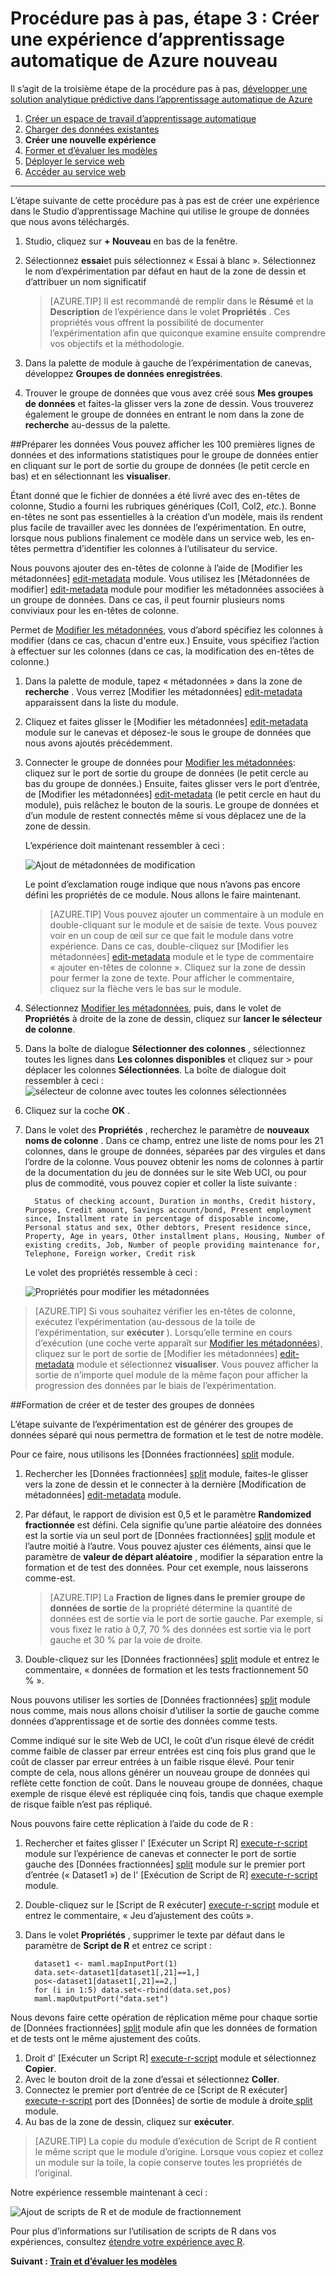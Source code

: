 <properties
    pageTitle="Étape 3 : Créer une nouvelle expérience d’apprentissage automatique | Microsoft Azure"
    description="Étape 3 de la développer une procédure pas à pas une solution : créer une nouvelle expérience de formation dans un Studio de formation de Machine Azure."
    services="machine-learning"
    documentationCenter=""
    authors="garyericson"
    manager="jhubbard"
    editor="cgronlun"/>

<tags
    ms.service="machine-learning"
    ms.workload="data-services"
    ms.tgt_pltfrm="na"
    ms.devlang="na"
    ms.topic="article"
    ms.date="10/05/2016" 
    ms.author="garye"/>


# <a name="walkthrough-step-3-create-a-new-azure-machine-learning-experiment"></a>Procédure pas à pas, étape 3 : Créer une expérience d’apprentissage automatique de Azure nouveau

Il s’agit de la troisième étape de la procédure pas à pas, [développer une solution analytique prédictive dans l’apprentissage automatique de Azure](machine-learning-walkthrough-develop-predictive-solution.md)


1.  [Créer un espace de travail d’apprentissage automatique](machine-learning-walkthrough-1-create-ml-workspace.md)
2.  [Charger des données existantes](machine-learning-walkthrough-2-upload-data.md)
3.  **Créer une nouvelle expérience**
4.  [Former et d’évaluer les modèles](machine-learning-walkthrough-4-train-and-evaluate-models.md)
5.  [Déployer le service web](machine-learning-walkthrough-5-publish-web-service.md)
6.  [Accéder au service web](machine-learning-walkthrough-6-access-web-service.md)

----------

L’étape suivante de cette procédure pas à pas est de créer une expérience dans le Studio d’apprentissage Machine qui utilise le groupe de données que nous avons téléchargés.  

1.  Studio, cliquez sur **+ Nouveau** en bas de la fenêtre.
2.  Sélectionnez **essai**et puis sélectionnez « Essai à blanc ». Sélectionnez le nom d’expérimentation par défaut en haut de la zone de dessin et d’attribuer un nom significatif

    > [AZURE.TIP] Il est recommandé de remplir dans le **Résumé** et la **Description** de l’expérience dans le volet **Propriétés** . Ces propriétés vous offrent la possibilité de documenter l’expérimentation afin que quiconque examine ensuite comprendre vos objectifs et la méthodologie.

3.  Dans la palette de module à gauche de l’expérimentation de canevas, développez **Groupes de données enregistrées**.
4.  Trouver le groupe de données que vous avez créé sous **Mes groupes de données** et faites-la glisser vers la zone de dessin. Vous trouverez également le groupe de données en entrant le nom dans la zone de **recherche** au-dessus de la palette.  

##<a name="prepare-the-data"></a>Préparer les données
Vous pouvez afficher les 100 premières lignes de données et des informations statistiques pour le groupe de données entier en cliquant sur le port de sortie du groupe de données (le petit cercle en bas) et en sélectionnant les **visualiser**.  

Étant donné que le fichier de données a été livré avec des en-têtes de colonne, Studio a fourni les rubriques génériques (Col1, Col2, *etc.*). Bonne en-têtes ne sont pas essentielles à la création d’un modèle, mais ils rendent plus facile de travailler avec les données de l’expérimentation. En outre, lorsque nous publions finalement ce modèle dans un service web, les en-têtes permettra d’identifier les colonnes à l’utilisateur du service.  

Nous pouvons ajouter des en-têtes de colonne à l’aide de [Modifier les métadonnées] [ edit-metadata] module.
Vous utilisez les [Métadonnées de modifier] [ edit-metadata] module pour modifier les métadonnées associées à un groupe de données. Dans ce cas, il peut fournir plusieurs noms conviviaux pour les en-têtes de colonne. 

Permet de [Modifier les métadonnées][edit-metadata], vous d’abord spécifiez les colonnes à modifier (dans ce cas, chacun d'entre eux.) Ensuite, vous spécifiez l’action à effectuer sur les colonnes (dans ce cas, la modification des en-têtes de colonne.)

1.  Dans la palette de module, tapez « métadonnées » dans la zone de **recherche** . Vous verrez [Modifier les métadonnées] [ edit-metadata] apparaissent dans la liste du module.
2.  Cliquez et faites glisser le [Modifier les métadonnées] [ edit-metadata] module sur le canevas et déposez-le sous le groupe de données que nous avons ajoutés précédemment.
3.  Connecter le groupe de données pour [Modifier les métadonnées][edit-metadata]: cliquez sur le port de sortie du groupe de données (le petit cercle au bas du groupe de données.) Ensuite, faites glisser vers le port d’entrée, de [Modifier les métadonnées] [ edit-metadata] (le petit cercle en haut du module), puis relâchez le bouton de la souris. Le groupe de données et d’un module de restent connectés même si vous déplacez une de la zone de dessin.

    L’expérience doit maintenant ressembler à ceci :  

    ![Ajout de métadonnées de modification][2]
    
    Le point d’exclamation rouge indique que nous n’avons pas encore défini les propriétés de ce module. Nous allons le faire maintenant.
    
    > [AZURE.TIP] Vous pouvez ajouter un commentaire à un module en double-cliquant sur le module et de saisie de texte. Vous pouvez voir en un coup de œil sur ce que fait le module dans votre expérience. Dans ce cas, double-cliquez sur [Modifier les métadonnées] [ edit-metadata] module et le type de commentaire « ajouter en-têtes de colonne ». Cliquez sur la zone de dessin pour fermer la zone de texte. Pour afficher le commentaire, cliquez sur la flèche vers le bas sur le module.

4.  Sélectionnez [Modifier les métadonnées][edit-metadata], puis, dans le volet de **Propriétés** à droite de la zone de dessin, cliquez sur **lancer le sélecteur de colonne**.
5.  Dans la boîte de dialogue **Sélectionner des colonnes** , sélectionnez toutes les lignes dans **Les colonnes disponibles** et cliquez sur > pour déplacer les colonnes **Sélectionnées**.
La boîte de dialogue doit ressembler à ceci : ![sélecteur de colonne avec toutes les colonnes sélectionnées][4]
7.  Cliquez sur la coche **OK** .
8.  Dans le volet des **Propriétés** , recherchez le paramètre de **nouveaux noms de colonne** . Dans ce champ, entrez une liste de noms pour les 21 colonnes, dans le groupe de données, séparées par des virgules et dans l’ordre de la colonne. Vous pouvez obtenir les noms de colonnes à partir de la documentation du jeu de données sur le site Web UCI, ou pour plus de commodité, vous pouvez copier et coller la liste suivante :  

          Status of checking account, Duration in months, Credit history, Purpose, Credit amount, Savings account/bond, Present employment since, Installment rate in percentage of disposable income, Personal status and sex, Other debtors, Present residence since, Property, Age in years, Other installment plans, Housing, Number of existing credits, Job, Number of people providing maintenance for, Telephone, Foreign worker, Credit risk  

    Le volet des propriétés ressemble à ceci :

    ![Propriétés pour modifier les métadonnées][1]

> [AZURE.TIP] Si vous souhaitez vérifier les en-têtes de colonne, exécutez l’expérimentation (au-dessous de la toile de l’expérimentation, sur **exécuter** ). Lorsqu’elle termine en cours d’exécution (une coche verte apparaît sur [Modifier les métadonnées][edit-metadata]), cliquez sur le port de sortie de [Modifier les métadonnées] [ edit-metadata] module et sélectionnez **visualiser**. Vous pouvez afficher la sortie de n’importe quel module de la même façon pour afficher la progression des données par le biais de l’expérimentation.

##<a name="create-training-and-test-datasets"></a>Formation de créer et de tester des groupes de données

L’étape suivante de l’expérimentation est de générer des groupes de données séparé qui nous permettra de formation et le test de notre modèle.

Pour ce faire, nous utilisons les [Données fractionnées] [ split] module.  

1.  Rechercher les [Données fractionnées] [ split] module, faites-le glisser vers la zone de dessin et le connecter à la dernière [Modification de métadonnées] [ edit-metadata] module.
2.  Par défaut, le rapport de division est 0,5 et le paramètre **Randomized fractionnée** est défini. Cela signifie qu’une partie aléatoire des données est la sortie via un seul port de [Données fractionnées] [ split] module et l’autre moitié à l’autre. Vous pouvez ajuster ces éléments, ainsi que le paramètre de **valeur de départ aléatoire** , modifier la séparation entre la formation et de test des données. Pour cet exemple, nous laisserons comme-est.
    
    > [AZURE.TIP] La **Fraction de lignes dans le premier groupe de données de sortie** de la propriété détermine la quantité de données est de sortie via le port de sortie gauche. Par exemple, si vous fixez le ratio à 0,7, 70 % des données est sortie via le port gauche et 30 % par la voie de droite.  
    
3. Double-cliquez sur les [Données fractionnées] [ split] module et entrez le commentaire, « données de formation et les tests fractionnement 50 % ». 

Nous pouvons utiliser les sorties de [Données fractionnées] [ split] module nous comme, mais nous allons choisir d’utiliser la sortie de gauche comme données d’apprentissage et de sortie des données comme tests.  

Comme indiqué sur le site Web de UCI, le coût d’un risque élevé de crédit comme faible de classer par erreur entrées est cinq fois plus grand que le coût de classer par erreur entrées à un faible risque élevé. Pour tenir compte de cela, nous allons générer un nouveau groupe de données qui reflète cette fonction de coût. Dans le nouveau groupe de données, chaque exemple de risque élevé est répliquée cinq fois, tandis que chaque exemple de risque faible n’est pas répliqué.   

Nous pouvons faire cette réplication à l’aide du code de R :  

1.  Rechercher et faites glisser l' [Exécuter un Script R] [ execute-r-script] module sur l’expérience de canevas et connecter le port de sortie gauche des [Données fractionnées] [ split] module sur le premier port d’entrée (« Dataset1 ») de l' [Exécution de Script de R] [ execute-r-script] module.
2. Double-cliquez sur le [Script de R exécuter] [ execute-r-script] module et entrez le commentaire, « Jeu d’ajustement des coûts ».
2.  Dans le volet **Propriétés** , supprimer le texte par défaut dans le paramètre de **Script de R** et entrez ce script :

          dataset1 <- maml.mapInputPort(1)
          data.set<-dataset1[dataset1[,21]==1,]
          pos<-dataset1[dataset1[,21]==2,]
          for (i in 1:5) data.set<-rbind(data.set,pos)
          maml.mapOutputPort("data.set")


Nous devons faire cette opération de réplication même pour chaque sortie de [Données fractionnées] [ split] module afin que les données de formation et de tests ont le même ajustement des coûts.

1.  Droit d' [Exécuter un Script R] [ execute-r-script] module et sélectionnez **Copier**.
2.  Avec le bouton droit de la zone d’essai et sélectionnez **Coller**.
3.  Connectez le premier port d’entrée de ce [Script de R exécuter] [ execute-r-script] port des [Données] de sortie de module à droite[ split] module. 
4.  Au bas de la zone de dessin, cliquez sur **exécuter**. 

> [AZURE.TIP] La copie du module d’exécution de Script de R contient le même script que le module d’origine. Lorsque vous copiez et collez un module sur la toile, la copie conserve toutes les propriétés de l’original.  

Notre expérience ressemble maintenant à ceci :

![Ajout de scripts de R et de module de fractionnement][3]

Pour plus d’informations sur l’utilisation de scripts de R dans vos expériences, consultez [étendre votre expérience avec R](machine-learning-extend-your-experiment-with-r.md).

**Suivant : [Train et d’évaluer les modèles](machine-learning-walkthrough-4-train-and-evaluate-models.md)**


[1]: ./media/machine-learning-walkthrough-3-create-new-experiment/create1.png
[2]: ./media/machine-learning-walkthrough-3-create-new-experiment/create2.png
[3]: ./media/machine-learning-walkthrough-3-create-new-experiment/create3.png
[4]: ./media/machine-learning-walkthrough-3-create-new-experiment/columnselector.png


<!-- Module References -->
[execute-r-script]: https://msdn.microsoft.com/library/azure/30806023-392b-42e0-94d6-6b775a6e0fd5/
[edit-metadata]: https://msdn.microsoft.com/library/azure/370b6676-c11c-486f-bf73-35349f842a66/
[split]: https://msdn.microsoft.com/library/azure/70530644-c97a-4ab6-85f7-88bf30a8be5f/
